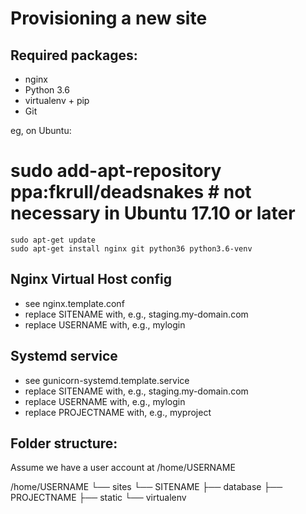 Provisioning a new site
=======================

## Required packages:

* nginx
* Python 3.6
* virtualenv + pip
* Git

eg, on Ubuntu:

#    sudo add-apt-repository ppa:fkrull/deadsnakes # not necessary in Ubuntu 17.10 or later
    sudo apt-get update
    sudo apt-get install nginx git python36 python3.6-venv

## Nginx Virtual Host config

* see nginx.template.conf
* replace SITENAME with, e.g., staging.my-domain.com
* replace USERNAME with, e.g., mylogin

## Systemd service

* see gunicorn-systemd.template.service
* replace SITENAME with, e.g., staging.my-domain.com
* replace USERNAME with, e.g., mylogin
* replace PROJECTNAME with, e.g., myproject

## Folder structure:
Assume we have a user account at /home/USERNAME

/home/USERNAME
└── sites
    └── SITENAME
         ├── database
         ├── PROJECTNAME
         ├── static
         └── virtualenv
